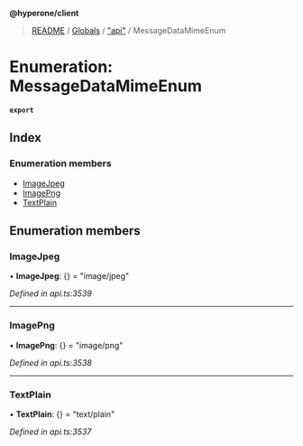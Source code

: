 **@hyperone/client**

> [README](../README.md) / [Globals](../globals.md) / ["api"](../modules/_api_.md) / MessageDataMimeEnum

# Enumeration: MessageDataMimeEnum

**`export`** 

## Index

### Enumeration members

* [ImageJpeg](_api_.messagedatamimeenum.md#imagejpeg)
* [ImagePng](_api_.messagedatamimeenum.md#imagepng)
* [TextPlain](_api_.messagedatamimeenum.md#textplain)

## Enumeration members

### ImageJpeg

•  **ImageJpeg**: {} = "image/jpeg"

*Defined in api.ts:3539*

___

### ImagePng

•  **ImagePng**: {} = "image/png"

*Defined in api.ts:3538*

___

### TextPlain

•  **TextPlain**: {} = "text/plain"

*Defined in api.ts:3537*
